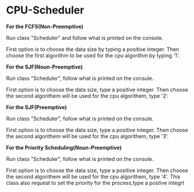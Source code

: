 # CPU-Scheduler


**For the FCFS(Non-Preemptive)**

Run class "Scheduler" and follow what is printed on the console.


First option is to choose the data size by typing a positive integer.
Then choose the first algorithm to be used for the cpu algorithm by typing '1'.

**For the SJF(Noun-Preemptive)**

Run class "Scheduler", follow what is printed on the consule.


First option is to choose the data size, type a positive integer.
Then choose the second algorithem will be used for the cpu algorithem, type '2'.

**For the SJF(Preemptive)**

Run class "Scheduler", follow what is printed on the consule.


First option is to choose the data size, type a positive integer.
Then choose the second algorithem will be used for the cpu algorithem, type '3'.

**For the Priority Scheduling(Noun-Preemptive)**

Run class "Scheduler", follow what is printed on the consule.


First option is to choose the data size, type a positive integer.
Then choose the second algorithem will be used for the cpu algorithem, type '4'.
This class also request to set the priority for the process,type a postive integrt
